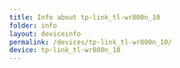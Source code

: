 ```yaml
---
title: Info about tp-link_tl-wr800n_10
folder: info
layout: deviceinfo
permalink: /devices/tp-link_tl-wr800n_10/
device: tp-link_tl-wr800n_10
---
```

